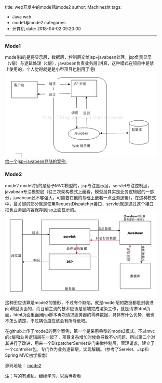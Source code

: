 title: web开发中的mode1和mode2
author: Machinezht
tags:
  - Java web
  - mode1与mode2
categories:
  - 计算机
date: 2018-04-02 09:20:00
---
### **Mode1**
mode1指的是将显示层，数据层，控制层交给jsp+javabean处理。jsp负责显示（v层）与逻辑处理（c层），javabean负责业务层(讲真，这种模式在项目中是禁止使用的，个人觉得就是是小型项目也别用了吧)
![](\assets\blog_img\180402-1.png)
[给一个jsp+javabean登陆的案例: ](https://github.com/masterzht/Study-Notes/tree/master/Java/web%E5%BC%80%E5%8F%91%E4%B8%AD%E7%9A%84mode1%E4%B8%8Emode2/mode1/%E7%99%BB%E9%99%86-jsp%2Bjdbc)
<!-- more -->
### **Mode2**

mode2
mode2指的是给予MVC模型的，jsp专注显示层，servlet专注控制层，javabean专注模型层（往三次架构模式上面看，模型层其实是业务逻辑层的一部分，javabean还不够强大，可能要在他的基础上嵌套一点业务逻辑）。在这种模式中，最关键的部分就是使用RequestDispatcher接口，servlet就是通过这个接口把也业务层内容保存到jsp上面显示的。
![](\assets\blog_img\180402-2.png)
这种图应该算是mode2的雏形，不过有个缺陷，就是model层的数据都是封装进jsp模型页面的，而目前主流的技术应该是前端完成渲染工作，就是请求html页面，html页面里面用jsp脚本再次请求服务器的零碎数据，具体有什么优势，我也不怎么清楚，不过耦合度应该会有所降低吧。

在github上传了mode2的两个案例，第一个是采用典型的mode2模式，不过mvc的c层和业务逻辑层在一起了，项目复杂增加时候会导致不少问题，所以第二个对其进行了改进，用来一个DispatcherServlet专门来做控制层，管理请求，建立了一个controller包，专门作为业务逻辑层，实现解耦。（参考了Servlet、Jsp和Spring MVC初学指南）

源码地址： [mode2](https://github.com/masterzht/Study-Notes/tree/master/Java/web%E5%BC%80%E5%8F%91%E4%B8%AD%E7%9A%84mode1%E4%B8%8Emode2/mode2)

注：写的有点乱，继续学习，以后再看看